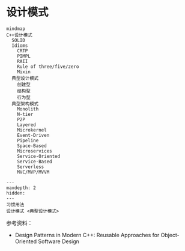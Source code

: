 # 设计模式

```{mermaid}
mindmap
C++设计模式
  SOLID
  Idioms
    CRTP
    PIMPL
    RAII
    Rule of three/five/zero
    Mixin
  典型设计模式
    创建型
    结构型
    行为型
  典型架构模式
    Monolith
    N-tier
    P2P
    Layered
    Microkernel
    Event-Driven
    Pipeline
    Space-Based
    Microservices
    Service-Oriented
    Service-Based
    Serverless
    MVC/MVP/MVVM
```

```{toctree}
---
maxdepth: 2
hidden:
---
习惯用法
设计模式 <典型设计模式>
```

参考资料：

- Design Patterns in Modern C++: Reusable Approaches for Object-Oriented 
Software Design
